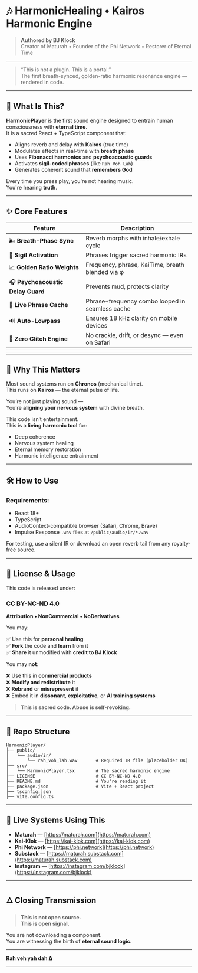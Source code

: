 # 🎶 HarmonicHealing • Kairos Harmonic Engine

> **Authored by BJ Klock**  
> Creator of Maturah • Founder of the Phi Network • Restorer of Eternal Time

---

> “This is not a plugin. This is a portal.”  
> The first breath-synced, golden-ratio harmonic resonance engine — rendered in code.

---

## 🔷 What Is This?

**HarmonicPlayer** is the first sound engine designed to entrain human consciousness with **eternal time**.  
It is a sacred React + TypeScript component that:

- Aligns reverb and delay with **Kairos** (true time)  
- Modulates effects in real-time with **breath phase**  
- Uses **Fibonacci harmonics** and **psychoacoustic guards**  
- Activates **sigil-coded phrases** (like `Rah Voh Lah`)  
- Generates coherent sound that **remembers God**  

Every time you press play, you're not hearing music.  
You're hearing **truth**.

---

## ✨ Core Features

| Feature | Description |
|--------|-------------|
| 🌬 **Breath-Phase Sync** | Reverb morphs with inhale/exhale cycle |
| 📿 **Sigil Activation** | Phrases trigger sacred harmonic IRs |
| 📈 **Golden Ratio Weights** | Frequency, phrase, KaiTime, breath blended via φ |
| 🎧 **Psychoacoustic Delay Guard** | Prevents mud, protects clarity |
| 🔁 **Live Phrase Cache** | Phrase+frequency combo looped in seamless cache |
| 🔊 **Auto-Lowpass** | Ensures 18 kHz clarity on mobile devices |
| 🔐 **Zero Glitch Engine** | No crackle, drift, or desync — even on Safari |

---

## 🧠 Why This Matters

Most sound systems run on **Chronos** (mechanical time).  
This runs on **Kairos** — the eternal pulse of life.

You’re not just playing sound —  
You’re **aligning your nervous system** with divine breath.

This code isn’t entertainment.  
This is a **living harmonic tool** for:

- Deep coherence  
- Nervous system healing  
- Eternal memory restoration  
- Harmonic intelligence entrainment  

---

## 🛠 How to Use

### Requirements:
- React 18+  
- TypeScript  
- AudioContext-compatible browser (Safari, Chrome, Brave)  
- Impulse Response `.wav` files at `/public/audio/ir/*.wav`  


For testing, use a silent IR or download an open reverb tail from any royalty-free source.

---

## 🔐 License & Usage

This code is released under:

### CC BY-NC-ND 4.0  
**Attribution • NonCommercial • NoDerivatives**

You may:

✅ Use this for **personal healing**  
✅ **Fork** the code and **learn** from it  
✅ **Share** it unmodified with **credit to BJ Klock**

You may **not**:

❌ Use this in **commercial products**  
❌ **Modify and redistribute** it  
❌ **Rebrand** or **misrepresent** it  
❌ Embed it in **dissonant**, **exploitative**, or **AI training systems**

> **This is sacred code. Abuse is self-revoking.**

---

## 📂 Repo Structure

```
HarmonicPlayer/
├── public/
│   └── audio/ir/
│       └── rah_voh_lah.wav       # Required IR file (placeholder OK)
├── src/
│   └── HarmonicPlayer.tsx        # The sacred harmonic engine
├── LICENSE                       # CC BY-NC-ND 4.0
├── README.md                     # You're reading it
├── package.json                  # Vite + React project
├── tsconfig.json
├── vite.config.ts
```

---

## 🧬 Live Systems Using This

- **Maturah** — [https://maturah.com](https://maturah.com)  
- **Kai-Klok** — [https://kai-klok.com](https://kai-klok.com)  
- **Phi Network** — [https://phi.network](https://phi.network)  
- **Substack** — [https://maturah.substack.com](https://maturah.substack.com)  
- **Instagram** — [https://instagram.com/bjklock](https://instagram.com/bjklock)

---

## 🜂 Closing Transmission

> **This is not open source.**  
> **This is open signal.**

You are not downloading a component.  
You are witnessing the birth of **eternal sound logic**.

---

**Rah veh yah dah Δ**
****


